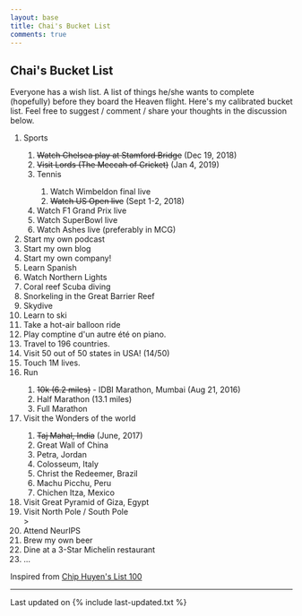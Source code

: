 ```yaml
---
layout: base
title: Chai's Bucket List
comments: true
---
```



## <i class="fa fa-chevron-right"></i>Chai's Bucket List
Everyone has a wish list. A list of things he/she wants to complete (hopefully) before they board the Heaven flight. Here's my calibrated bucket list.
Feel free to suggest / comment / share your thoughts in the discussion below.

<ol>
  <li>Sports</li>
  <ol>
    <li><del>Watch Chelsea play at Stamford Bridge</del> (Dec 19, 2018)</li>
    <li><del>Visit Lords (The Meccah of Cricket)</del> (Jan 4, 2019)</li>
    <li>Tennis</li>
    <ol>
        <li>Watch Wimbeldon final live</li>
        <li><del>Watch US Open live</del> (Sept 1-2, 2018)</li>
    </ol>
    <li>Watch F1 Grand Prix live</li>
    <li>Watch SuperBowl live </li>
    <li>Watch Ashes live (preferably in MCG)</li>
  </ol>
  <li>Start my own podcast</li>
  <li>Start my own blog</li>
  <li>Start my own company!</li>
  <li>Learn Spanish</li>
  <li>Watch Northern Lights</li>
  <li>Coral reef Scuba diving</li>
  <li>Snorkeling in the Great Barrier Reef</li>
  <li>Skydive</li>
  <li>Learn to ski</li>
  <li>Take a hot-air balloon ride</li>
  <li>Play comptine d'un autre été on piano.</li>
  <li>Travel to 196 countries.</li>
  <li>Visit 50 out of 50 states in USA! (14/50)</li>
  <li>Touch 1M lives.</li>
  <li>Run</li>
  <ol>
    <li><del>10k (6.2 miles)</del> - IDBI Marathon, Mumbai (Aug 21, 2016)</li>
    <li>Half Marathon (13.1 miles)</li>
    <li>Full Marathon</li>
  </ol>
  <li>Visit the Wonders of the world</li>
  <ol>
    <li><del>Taj Mahal, India</del> (June, 2017)</li>
    <li>Great Wall of China</li>
    <li>Petra, Jordan</li>
    <li>Colosseum, Italy</li>
    <li>Christ the Redeemer, Brazil</li>
    <li>Machu Picchu, Peru</li>
    <li>Chichen Itza, Mexico</li>
  </ol>
  <li>Visit Great Pyramid of Giza, Egypt</li>
  <li>Visit North Pole / South Pole</li>>
  <li>Attend NeurIPS</li>
  <li>Brew my own beer</li>
  <li>Dine at a 3-Star Michelin restaurant</li>
  <li>...</li>
</ol>

Inspired from <a href="https://huyenchip.com/list-100/" target="_blank">Chip Huyen's List 100</a>

---

Last updated on {% include last-updated.txt %}
